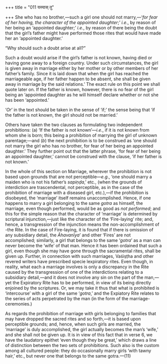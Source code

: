 +++
title = "011 यस्यास् तु"

+++
She who has no brother,—such a girl one should not marry,—‘*for fear of
her having, the character of the appointed daughter*;’ *i.e*., by reason
of her being an ‘appointed daughter;’ *i.e*., by reason of there being
the doubt that the girl’s father might have performed those rites that
would have made her an ‘appointed daughter.’

“Why should such a doubt arise at all?”

Such a doubt would arise if the girl’s father is not known, having died
or having gone away to a foreign country. Under such circumstances, the
girl is given away in marriage either by her mother or by other members
of her father’s family. Since it is laid down that when the girl has
reached the marriageable age, if her father happen to be absent, she
shall be given away in marriage by the said relations.’ The exact rule
on this point we shall quote later on. If the father is known, however,
there is no fear of the girl being an ‘appointed daughter as he will
himself declare whether or not she has been ‘appointed.’

‘*Or*’ in the text should be taken in the sense of ‘if;’ the sense being
that ‘if the father is not known, the girl should not be married.’

Others have taken the two clauses as formulating two independent
prohibitions: (a) ‘If the father is not known’—*i.e*., if it is not
known from whom she is born; this being a prohibition of marrying the
girl of unknown parentage;—and (*b*) the next prohibition is to be
construed as ‘one should not marry the girl who has no brother, for fear
of her being an appointed daughter.’ They further point out that the
latter phrase, ‘for fear of her being an appointed daughter,’ cannot be
construed with the clause, ‘if her father is not known.’

In the whole of this section on Marriage, wherever the prohibition is
not based upon grounds that are not perceptible—*e.g*., ‘one should
marry a maiden who is not his father’s *sapiṇḍa*,’ etc., (when the
grounds of interdiction are trascendental, not perceptible, as in the
case of the prohibition of marriage with a diseased girl, etc.),—if the
prohibition is disobeyed, the ‘marriage’ itself remains unaccomplished.
Hence, if one happens to marry a girl belonging to the same *gotra* as
himself, the marriage, even though performed, would be as good as *not
performed*; and this for the simple reason that the character of
‘marriage’ is determined by scriptural injunction,—just like the
character of the ‘Fire-laying’ rite; and, hence, a transgression of the
injunction means the non-accomplishment of -the Rite. In the case of
Fire-laying, it is found that if there is omission of any subsidiary
detail, the *Āhavanīya*’ and other ‘Fires’ are not accomplished;
similarly, a girl that belongs to the same ‘*gotra*’ as a man can never
become the ‘wife’ of that man. Hence it has been ordained that such a
girl, even though she may have gone through the sacramental rites, shall
be given up. Further, in connection with such marriages, Vaśiṣṭha and
other revered writers have prescribed specie lexpiratory rites. Even
though, in reality, what each a marriage involves is only a discrepancy
in the Rite caused by the transgression of one of the interdictions
relating to a subsidiary detail,—and it does not involve any sin on the
part of the man,—yet the Expiratory Rite has to be performed, in view of
its being directly enjoined by the scriptures. Or, we may take it thus
that what is prohibited is ‘intercourse’ with a girl of the same
‘*gotra*,’ and the Expiatory Rite relates to the series of acts
perpetrated by the man (in the form of the marriage-ceremonies.)

As regards the prohibition of marriage with girls belonging to families
that may have dropped the sacred rites and so forth,—it is based upon
perceptible grounds; and, hence, when such girls are married, the
‘marriage’ is duly accomplished, the girl actually becomes the man’s
‘wife,’ and she shall not be given up. It is in view of this fact that
in verse 6, we have the laudatory epithet ‘even though they be great,’
which draws a line of distinction between the two sets of prohibitions.
Such also is the custom among all cultured people: they do occasionally
marry girls ‘with tawny hair,’ etc., but never one that belongs to the
same gotra.—(11)


